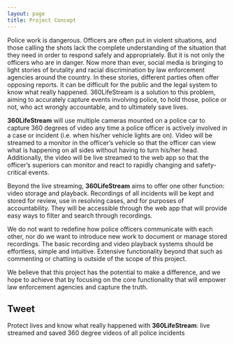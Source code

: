 ```yaml
---
layout: page
title: Project Concept
---
```


Police work is dangerous. Officers are often put in violent situations, and those calling the shots lack the complete understanding of the situation that they need in order to respond 
safely and appropriately. But it is not only the officers who are in danger. Now more than ever, social media is bringing to light stories of brutality and racial discrimination by law enforcement 
agencies around the country. In these stories, different parties often offer opposing reports. It can be difficult for the public and the legal system to know what really happened. 360LifeStream is 
a solution to this problem, aiming to accurately capture events involving police, to hold those, police or not, who act wrongly accountable, and to ultimately save lives.

**360LifeStream** will use multiple cameras mounted on a police car to capture 360 degrees of video any time a police officer is actively involved in a case or incident (i.e. when his/her vehicle 
lights are on). Video will be streamed to a monitor in the officer’s vehicle so that the officer can view what is happening on all sides without having to turn his/her head. Additionally, the video will be 
live streamed to the web app so that the officer’s superiors can monitor and react to rapidly changing and safety-critical events. 

Beyond the live streaming, **360LifeStream** aims to offer one other function: video storage and playback. Recordings of all incidents will be kept and stored for review, use in resolving cases, and 
for purposes of accountability. They will be accessible through the web app that will provide easy ways to filter and search through recordings.

We do not want to redefine how police officers communicate with each other, nor do we want to introduce new work to document or manage stored recordings. The basic recording and video playback 
systems should be effortless, simple and intuitive. Extensive functionality beyond that such as commenting or chatting is outside of the scope of this project.

We believe that this project has the potential to make a difference, and we hope to achieve that by focusing on the core functionality that will empower law enforcement agencies and capture the 
truth.

## Tweet

Protect lives and know what really happened with **360LifeStream**: live streamed and saved 360 degree videos of all police incidents

